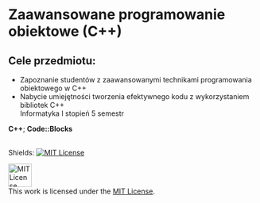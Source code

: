 # Zaawansowane programowanie obiektowe (C++)
## Cele przedmiotu:
- Zapoznanie studentów z zaawansowanymi technikami
programowania obiektowego w C++
- Nabycie umiejętności tworzenia efektywnego kodu
z wykorzystaniem bibliotek C++ </br>
Informatyka Ⅰ stopień 5 semestr

**C++**; **Code::Blocks** </br></br>


Shields: [![MIT License][mit-shield]][mit]

[mit]: https://opensource.org/licenses/MIT
[mit-shield]: https://img.shields.io/badge/License-MIT-lightgrey.svg

<a rel="license" href="https://opensource.org/licenses/MIT"><img alt="MIT License" height=47px style="border-width:0" src="https://i0.wp.com/opensource.org/wp-content/uploads/2023/03/cropped-OSI-horizontal-large.png" /></a></br>This work is licensed under the <a rel="license" href="https://opensource.org/licenses/MIT">MIT License</a>.
